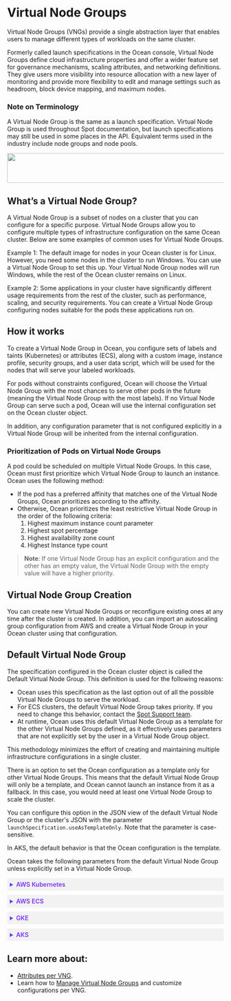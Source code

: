 # Virtual Node Groups

Virtual Node Groups (VNGs) provide a single abstraction layer that enables users to manage different types of workloads on the same cluster.

Formerly called launch specifications in the Ocean console, Virtual Node Groups define cloud infrastructure properties and offer a wider feature set for governance mechanisms, scaling attributes, and networking definitions. They give users more visibility into resource allocation with a new layer of monitoring and provide more flexibility to edit and manage settings such as headroom, block device mapping, and maximum nodes.

### Note on Terminology

A Virtual Node Group is the same as a launch specification. Virtual Node Group is used throughout Spot documentation, but launch specifications may still be used in some places in the API. Equivalent terms used in the industry include node groups and node pools.

<img src="/ocean/_media/features-vngs-01.png" width="578" height="69" />

## What’s a Virtual Node Group?

A Virtual Node Group is a subset of nodes on a cluster that you can configure for a specific purpose. Virtual Node Groups allow you to configure multiple types of infrastructure configuration on the same Ocean cluster. Below are some examples of common uses for Virtual Node Groups.

Example 1: The default image for nodes in your Ocean cluster is for Linux. However, you need some nodes in the cluster to run Windows. You can use a Virtual Node Group to set this up. Your Virtual Node Group nodes will run Windows, while the rest of the Ocean cluster remains on Linux.

Example 2: Some applications in your cluster have significantly different usage requirements from the rest of the cluster, such as performance, scaling, and security requirements. You can create a Virtual Node Group configuring nodes suitable for the pods these applications run on.

## How it works

To create a Virtual Node Group in Ocean, you configure sets of labels and taints (Kubernetes) or attributes (ECS), along with a custom image, instance profile, security groups, and a user data script, which will be used for the nodes that will serve your labeled workloads.

For pods without constraints configured, Ocean will choose the Virtual Node Group with the most chances to serve other pods in the future (meaning the Virtual Node Group with the most labels). If no Virtual Node Group can serve such a pod, Ocean will use the internal configuration set on the Ocean cluster object.

In addition, any configuration parameter that is not configured explicitly in a Virtual Node Group will be inherited from the internal configuration.

### Prioritization of Pods on Virtual Node Groups

A pod could be scheduled on multiple Virtual Node Groups. In this case, Ocean must first prioritize which Virtual Node Group to launch an instance. Ocean uses the following method:

- If the pod has a preferred affinity that matches one of the Virtual Node Groups, Ocean prioritizes according to the affinity.
- Otherwise, Ocean prioritizes the least restrictive Virtual Node Group in the order of the following criteria:
  1. Highest maximum instance count parameter
  2. Highest spot percentage
  3. Highest availability zone count
  4. Highest Instance type count

> **Note**: If one Virtual Node Group has an explicit configuration and the other has an empty value, the Virtual Node Group with the empty value will have a higher priority.

## Virtual Node Group Creation

You can create new Virtual Node Groups or reconfigure existing ones at any time after the cluster is created. In addition, you can import an autoscaling group configuration from AWS and create a Virtual Node Group in your Ocean cluster using that configuration.

## Default Virtual Node Group

The specification configured in the Ocean cluster object is called the Default Virtual Node Group. This definition is used for the following reasons:

- Ocean uses this specification as the last option out of all the possible Virtual Node Groups to serve the workload.
- For ECS clusters, the default Virtual Node Group takes priority. If you need to change this behavior, contact the [Spot Support team](https://spot.io/support/).
- At runtime, Ocean uses this default Virtual Node Group as a template for the other Virtual Node Groups defined, as it effectively uses parameters that are not explicitly set by the user in a Virtual Node Group object.

This methodology minimizes the effort of creating and maintaining multiple infrastructure configurations in a single cluster.

There is an option to set the Ocean configuration as a template only for other Virtual Node Groups. This means that the default Virtual Node Group will only be a template, and Ocean cannot launch an instance from it as a fallback. In this case, you would need at least one Virtual Node Group to scale the cluster.

You can configure this option in the JSON view of the default Virtual Node Group or the cluster's JSON with the parameter `launchSpecification.useAsTemplateOnly`. Note that the parameter is case-sensitive.

In AKS, the default behavior is that the Ocean configuration is the template.

Ocean takes the following parameters from the default Virtual Node Group unless explicitly set in a Virtual Node Group.

 <details style="background:#f2f2f2; padding:6px; margin:10px 0px 0px 0px">
  <summary markdown="span" style="color:#7632FE; font-weight:600">AWS Kubernetes</summary>

  <div style="padding-left:16px">

- Image
- Instance profile
- Instance types
- Minimum nodes per VNG
- Root volume size
- Security groups
- Subnets
- Tags
- User data

</div>
 </details>


  <details style="background:#f2f2f2; padding:6px; margin:10px 0px 0px 0px">
  <summary markdown="span" style="color:#7632FE; font-weight:600">AWS ECS</summary>

  <div style="padding-left:16px">

- Block device mapping
- Image
- Instance profile
- Instance types
- Root volume size
- Security groups
- Subnets
- Tags
- User data

</div>
 </details>

  <details style="background:#f2f2f2; padding:6px; margin:10px 0px 0px 0px">
  <summary markdown="span" style="color:#7632FE; font-weight:600">GKE</summary>

  <div style="padding-left:16px">

- Availability zone
- Image
- Instance types
- Minimum nodes per VNG
- Root volume size

</div>
 </details>


  <details style="background:#f2f2f2; padding:6px; margin:10px 0px 0px 0px">
  <summary markdown="span" style="color:#7632FE; font-weight:600">AKS</summary>

  <div style="padding-left:16px">

 - Kubernetes Version
 - Automatic and Advanced VM Size Selection
 - Availability zone (1,2,3 +0 )
 - Root volume type
 - OS SKU type
 - Max pods per VM 

</div>
 </details>


## Learn more about:

- [Attributes per VNG](ocean/features/vngs/attributes-and-actions-per-vng).
- Learn how to [Manage Virtual Node Groups](ocean/tutorials/manage-virtual-node-groups.md) and customize configurations per VNG.
